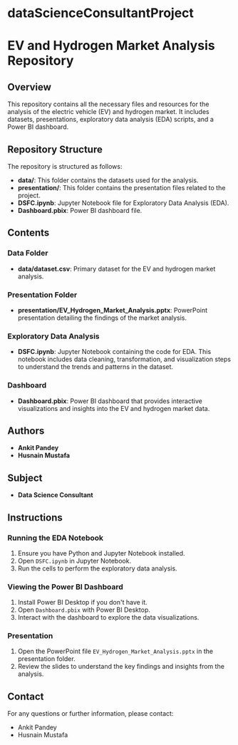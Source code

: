 # dataScienceConsultantProject
# EV and Hydrogen Market Analysis Repository

## Overview
This repository contains all the necessary files and resources for the analysis of the electric vehicle (EV) and hydrogen market. It includes datasets, presentations, exploratory data analysis (EDA) scripts, and a Power BI dashboard.

## Repository Structure
The repository is structured as follows:

- **data/**: This folder contains the datasets used for the analysis.
- **presentation/**: This folder contains the presentation files related to the project.
- **DSFC.ipynb**: Jupyter Notebook file for Exploratory Data Analysis (EDA).
- **Dashboard.pbix**: Power BI dashboard file.

## Contents

### Data Folder
- **data/dataset.csv**: Primary dataset for the EV and hydrogen market analysis.

### Presentation Folder
- **presentation/EV_Hydrogen_Market_Analysis.pptx**: PowerPoint presentation detailing the findings of the market analysis.

### Exploratory Data Analysis
- **DSFC.ipynb**: Jupyter Notebook containing the code for EDA. This notebook includes data cleaning, transformation, and visualization steps to understand the trends and patterns in the dataset.

### Dashboard
- **Dashboard.pbix**: Power BI dashboard that provides interactive visualizations and insights into the EV and hydrogen market data.

## Authors
- **Ankit Pandey**
- **Husnain Mustafa**

## Subject
- **Data Science Consultant**

## Instructions

### Running the EDA Notebook
1. Ensure you have Python and Jupyter Notebook installed.
2. Open `DSFC.ipynb` in Jupyter Notebook.
3. Run the cells to perform the exploratory data analysis.

### Viewing the Power BI Dashboard
1. Install Power BI Desktop if you don't have it.
2. Open `Dashboard.pbix` with Power BI Desktop.
3. Interact with the dashboard to explore the data visualizations.

### Presentation
1. Open the PowerPoint file `EV_Hydrogen_Market_Analysis.pptx` in the presentation folder.
2. Review the slides to understand the key findings and insights from the analysis.

## Contact
For any questions or further information, please contact:

- Ankit Pandey
- Husnain Mustafa

